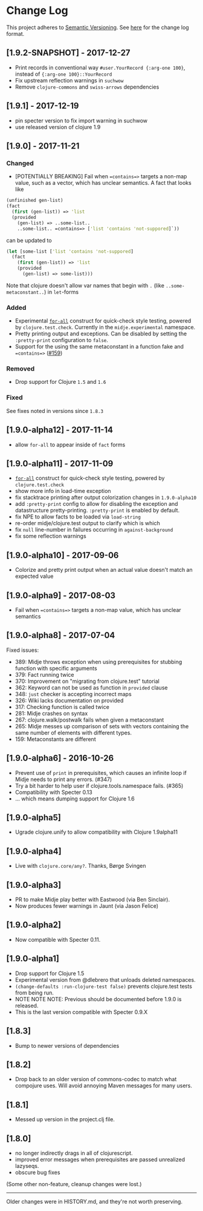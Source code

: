 # Change Log
This project adheres to [Semantic Versioning](http://semver.org/).
See [here](http://keepachangelog.com/) for the change log format.

## [1.9.2-SNAPSHOT] - 2017-12-27

- Print records in conventional way `#user.YourRecord {:arg-one 100}`, instead of `{:arg-one 100}::YourRecord`
- Fix upstream reflection warnings in `suchwow`
- Remove `clojure-commons` and `swiss-arrows` dependencies

## [1.9.1] - 2017-12-19

- pin specter version to fix import warning in suchwow
- use released version of clojure 1.9

## [1.9.0] - 2017-11-21

### Changed
- [POTENTIALLY BREAKING] Fail when `=contains=>` targets a non-map value, such as a vector, which has unclear semantics. A fact that looks like

```clojure
(unfinished gen-list)
(fact
  (first (gen-list)) => 'list
  (provided
    (gen-list) => ..some-list..
    ..some-list.. =contains=> ['list 'contains 'not-suppored]`))
```

can be updated to

```clojure
(let [some-list ['list 'contains 'not-suppored]
  (fact
    (first (gen-list)) => 'list
    (provided
      (gen-list) => some-list)))
```

Note that clojure doesn't allow var names that begin with `.` (like `..some-metaconstant..`) in `let`-forms

### Added
- Experimental [`for-all`](https://github.com/marick/Midje/wiki/Generative-testing-with-for-all) construct for quick-check style testing, powered by `clojure.test.check`. Currently in the `midje.experimental` namespace.
- Pretty printing output and exceptions. Can be disabled by setting the `:pretty-print` configuration to `false`.
- Support for the using the same metaconstant in a function fake and `=contains=>` ([#159](https://github.com/marick/Midje/issues/159))

### Removed
- Drop support for Clojure `1.5` and `1.6`

### Fixed
See fixes noted in versions since `1.8.3`

## [1.9.0-alpha12] - 2017-11-14
- allow `for-all` to appear inside of `fact` forms

## [1.9.0-alpha11] - 2017-11-09
- [`for-all`](https://github.com/marick/Midje/wiki/Generative-testing-with-for-all) construct for quick-check style testing, powered by `clojure.test.check`
- show more info in load-time exception
- fix stacktrace printing after output colorization changes in `1.9.0-alpha10`
- add `:pretty-print` config to allow for disabling the exception and datastructure pretty-printing. `:pretty-print` is enabled by default.
- fix NPE to allow facts to be loaded via `load-string`
- re-order midje/clojure.test output to clarify which is which
- fix `null` line-number in failures occurring in `against-background`
- fix some reflection warnings

## [1.9.0-alpha10] - 2017-09-06
- Colorize and pretty print output when an actual value doesn't match an expected value

## [1.9.0-alpha9] - 2017-08-03
- Fail when `=contains=>` targets a non-map value, which has unclear semantics

## [1.9.0-alpha8] - 2017-07-04
Fixed issues:
- 389: Midje throws exception when using prerequisites for stubbing function with specific arguments
- 379: Fact running twice
- 370: Improvement on "migrating from clojure.test" tutorial
- 362: Keyword can not be used as function in `provided` clause
- 348: `just` checker is accepting incorrect maps
- 326: Wiki lacks documentation on provided
- 317: Checking function is called twice
- 281: Midje crashes on syntax
- 267: clojure.walk/postwalk fails when given a metaconstant
- 265: Midje messes up comparison of sets with vectors containing the same number of elements with different types.
- 159: Metaconstants are different

## [1.9.0-alpha6] - 2016-10-26
- Prevent use of `print` in prerequisites, which causes an infinite
  loop if Midje needs to print any errors. (#347)
- Try a bit harder to help user if clojure.tools.namespace fails. (#365)
- Compatibility with Specter 0.13
- ... which means dumping support for Clojure 1.6

## [1.9.0-alpha5]
- Ugrade clojure.unify to allow compatibility with Clojure 1.9alpha11

## [1.9.0-alpha4]
- Live with `clojure.core/any?`. Thanks, Børge Svingen

## [1.9.0-alpha3]
- PR to make Midje play better with Eastwood (via Ben Sinclair).
- Now produces fewer warnings in Jaunt (via Jason Felice)

## [1.9.0-alpha2]
- Now compatible with Specter 0.11.

## [1.9.0-alpha1]
- Drop support for Clojure 1.5
- Experimental version from @dlebrero that unloads deleted namespaces.
- `(change-defaults :run-clojure-test false)` prevents clojure.test tests from being run.
- NOTE NOTE NOTE: Previous should be documented before 1.9.0 is released.
- This is the last version compatible with Specter 0.9.X

## [1.8.3]
- Bump to newer versions of dependencies

## [1.8.2]
- Drop back to an older version of commons-codec to match what compojure uses.
  Will avoid annoying Maven messages for many users.

## [1.8.1]
- Messed up version in the project.clj file.

## [1.8.0]
- no longer indirectly drags in all of clojurescript.
- improved error messages when prerequisites are passed unrealized lazyseqs.
- obscure bug fixes

(Some other non-feature, cleanup changes were lost.)



---------------------

Older changes were in HISTORY.md, and they're not worth preserving.
